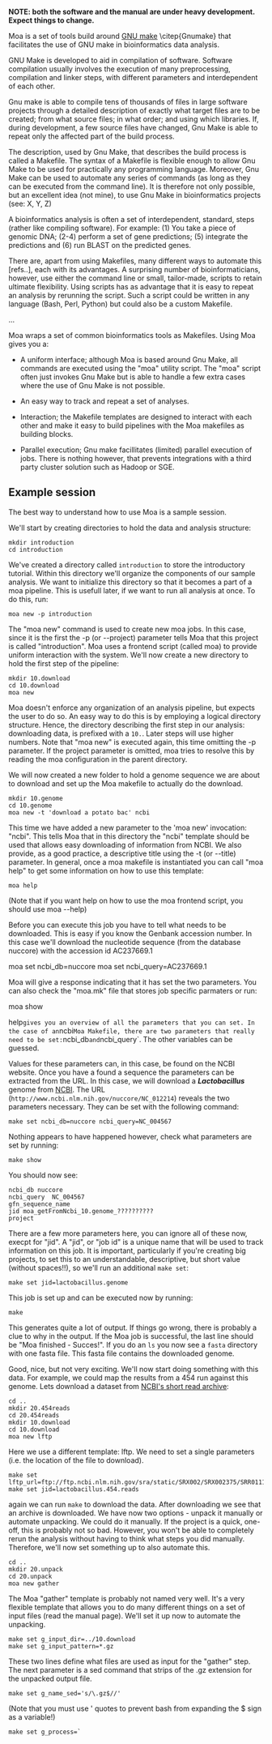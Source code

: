 **NOTE: both the software and the manual are under heavy
development. Expect things to change.**

Moa is a set of tools build around [GNU
make](http://www.gnu.org/software/make) \citep{Gnumake} that
facilitates the use of GNU make in bioinformatics data analysis.

GNU Make is developed to aid in compilation of software. Software
compilation usually involves the execution of many preprocessing,
compilation and linker steps, with different parameters and
interdependent of each other.

Gnu make is able to compile tens of thousands of files in large
software projects through a detailed description of exactly what
target files are to be created; from what source files; in what order;
and using which libraries. If, during development, a few source files
have changed, Gnu Make is able to repeat only the affected part of the
build process.

The description, used by Gnu Make, that describes the build process is
called a Makefile. The syntax of a Makefile is flexible enough to
allow Gnu Make to be used for practically any programming
language. Moreover, Gnu Make can be used to automate any series of
commands (as long as they can be executed from the command line). It
is therefore not only possible, but an excellent idea (not mine), to
use Gnu Make in bioinformatics projects (see: X, Y, Z)

A bioinformatics analysis is often a set of interdependent, standard,
steps (rather like compiling software). For example: (1) You take a
piece of genomic DNA; (2-4) perform a set of gene predictions; (5)
integrate the predictions and (6) run BLAST on the predicted genes.

There are, apart from using Makefiles, many different ways to automate
this [refs..], each with its advantages. A surprising number of
bioinformaticians, however, use either the command line or small,
tailor-made, scripts to retain ultimate flexibility. Using scripts has
as advantage that it is easy to repeat an analysis by rerunning the
script. Such a script could be written in any language (Bash, Perl,
Python) but could also be a custom Makefile.

...

Moa wraps a set of common bioinformatics tools as Makefiles. Using Moa
gives you a:

* A uniform interface; although Moa is based around Gnu Make, all
  commands are executed using the "moa" utility script. The "moa"
  script often just invokes Gnu Make but is able to handle a few extra
  cases where the use of Gnu Make is not possible.

* An easy way to track and repeat a set of analyses. 

* Interaction; the Makefile templates are designed to interact with
  each other and make it easy to build pipelines with the Moa
  makefiles as building blocks.

* Parallel execution; Gnu make facillitates (limited) parallel
  execution of jobs. There is nothing however, that prevents
  integrations with a third party cluster solution such as Hadoop or
  SGE.
 
## Example session 

The best way to understand how to use Moa is a sample session. 

We'll start by creating directories to hold the data and analysis
structure:
 
    mkdir introduction
    cd introduction

We've created a directory called `introduction` to store the
introductory tutorial. Within this directory we'll organize the
components of our sample analysis. We want to initialize this
directory so that it becomes a part of a moa pipeline. This is usefull
later, if we want to run all analysis at once. To do this, run:

    moa new -p introduction

The "moa new" command is used to create new moa jobs. In this case,
since it is the first the -p (or --project) parameter tells Moa that
this project is called "introduction". Moa uses a frontend script
(called moa) to provide uniform interaction with the system. We'll now
create a new directory to hold the first step of the pipeline:

    mkdir 10.download    
    cd 10.download
    moa new

Moa doesn't enforce any organization of an analysis pipeline, but
expects the user to do so.  An easy way to do this is by employing a
logical directory structure. Hence, the directory describing the first
step in our analysis: downloading data, is prefixed with a
`10.`. Later steps will use higher numbers. Note that "moa new" is
executed again, this time omitting the -p parameter. If the project
parameter is omitted, moa tries to resolve this by reading the moa
configuration in the parent directory.

We will now created a new folder to hold a genome sequence we are
about to download and set up the Moa makefile to actually do the
download.

    mkdir 10.genome
    cd 10.genome
    moa new -t 'download a potato bac' ncbi
	
This time we have added a new parameter to the 'moa new' invocation:
"ncbi".  This tells Moa that in this directory the "ncbi" template
should be used that allows easy downloading of information from
NCBI. We also provide, as a good practice, a descriptive title using
the -t (or --title) parameter. In general, once a moa makefile is
instantiated you can call "moa help" to get some information on how to
use this template:

    moa help

(Note that if you want help on how to use the moa frontend script, you
should use moa --help)

Before you can execute this job you have to tell what needs to be
downloaded. This is easy if you know the Genbank accession number. In
this case we'll download the nucleotide sequence (from the database
nuccore) with the accession id AC237669.1

   moa set ncbi_db=nuccore 
   moa set ncbi_query=AC237669.1

Moa will give a response indicating that it has set the two
parameters. You can also check the "moa.mk" file that stores job
specific parmaters or run:

   moa show


help` gives you an overview of all the parameters that you can set. In
the case of an `ncbi` Moa Makefile, there are two parameters that
really need to be set: `ncbi_db` and `ncbi_query`. The other variables
can be guessed.

Values for these parameters can, in this case, be found on the NCBI
website. Once you have a found a sequence the parameters can be
extracted from the URL. In this case, we will download a
***Lactobacillus*** genome from
[NCBI](http://www.ncbi.nlm.nih.gov/nuccore/NC_012214). The URL
(`http://www.ncbi.nlm.nih.gov/nuccore/NC_012214`) reveals the two
parameters necessary. They can be set with the following command:

    make set ncbi_db=nuccore ncbi_query=NC_004567

Nothing appears to have happened
however, check what parameters are set by running:

    make show

You should now see:

    ncbi_db	nuccore
    ncbi_query	NC_004567
    gfn_sequence_name	
    jid	moa_getFromNcbi_10.genome_??????????
    project	

There are a few more parameters here, you can ignore all of these now,
execpt for "jid". A "jid", or "job id" is a unique name that will be
used to track information on this job. It is important, particularly
if you're creating big projects, to set this to an understandable,
descriptive, but short value (without spaces!!), so we'll run an
additional `make set`:

    make set jid=lactobacillus.genome

This job is set up and can be executed now by running:

    make

This generates quite a lot of output. If things go wrong, there is
probably a clue to why in the output. If the Moa job is successful,
the last line should be "Moa finished - Succes!". If you do an `ls`
you now see a `fasta` directory with one fasta file. This fasta file
contains the downloaded genome.

Good, nice, but not very exciting. We'll now start doing something
with this data. For example, we could map the results from a 454 run
against this genome. Lets download a dataset from [NCBI's short read
archive](http://www.ncbi.nlm.nih.gov/Traces/sra/sra.cgi?):

    cd ..
    mkdir 20.454reads
    cd 20.454reads
	mkdir 10.download
	cd 10.download
    moa new lftp

Here we use a different template: lftp. We need to set a single
parameters (i.e. the location of the file to download). 

    make set lftp_url=ftp://ftp.ncbi.nlm.nih.gov/sra/static/SRX002/SRX002375/SRR011133.fastq.gz
    make set jid=lactobacillus.454.reads

again we can run `make` to download the data. After downloading we see
that an archive is downloaded. We have now two options - unpack it
manually or automate unpacking. We could do it manually. If the
project is a quick, one-off, this is probably not so bad. However, you
won't be able to completely rerun the analysis without having to think
what steps you did manually. Therefore, we'll now set something up to
also automate this. 

    cd ..
    mkdir 20.unpack
    cd 20.unpack
    moa new gather

The Moa "gather" template is probably not named very well. It's a very
flexible template that allows you to do many different things on a set
of input files (read the manual page). We'll set it up now to automate
the unpacking.

    make set g_input_dir=../10.download
    make set g_input_pattern=*.gz
   
These two lines define what files are used as input for the "gather"
step. The next parameter is a sed command that strips of the .gz
extension for the unpacked output file.

    make set g_name_sed='s/\.gz$//'

(Note that you must use ' quotes to prevent bash from expanding the $
sign as a variable!)

    make set g_process=`

